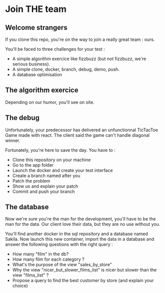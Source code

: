 # Join THE team

## Welcome strangers

If you clone this repo, you're on the way to join a really great team : ours.

You'll be faced to three challenges for your test :

* A simple algorithm exercice like fizzbuzz (but not fizzbuzz, we're serious business).
* A simple clone, docker, branch, debug, demo, push.
* A database optimisation

## The algorithm exercice

Depending on our humor, you'll see on site.

## The debug

Unfortunately, your predecessor has delivered an unfunctionnal TicTacToe Game made with react. The client said the game can't handle diagonal winner.

Fortunately, you're here to save the day. You have to : 

* Clone this repository on your machine
* Go to the app folder
* Launch the docker and create your test interface
* Create a branch named after you
* Patch the problem
* Show us and explain your patch
* Commit and push your branch

## The database

Now we're sure you're the man for the development, you'll have to be the man for the data. Our client love their data, but they are no use without you.

You'll find another docker in the sql repository and a database named Sakila. Now launch this new container, import the data in a database and answer the following questions with the right query :

* How many "film" in the db?
* How many film for each category ?
* What's the purpose of the view "sales_by_store"
* Why the view "nicer_but_slower_films_list" is nicer but slower than the view "films_list" ?
* Propose a query to find the best customer by store (and explain your choice)
